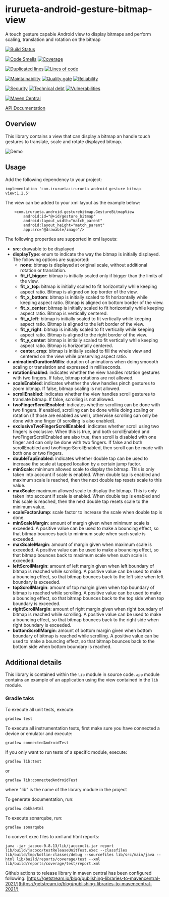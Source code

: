 # irurueta-android-gesture-bitmap-view

A touch gesture capable Android view to display bitmaps and perform scaling, translation and
rotation on the bitmap

[![Build Status](https://github.com/albertoirurueta/irurueta-android-gesture-bitmap-view/actions/workflows/main.yml/badge.svg)](https://github.com/albertoirurueta/irurueta-android-gesture-bitmap-view/actions)

[![Code Smells](https://sonarcloud.io/api/project_badges/measure?project=albertoirurueta_irurueta-android-gesture-bitmap-view&metric=code_smells)](https://sonarcloud.io/dashboard?id=albertoirurueta_irurueta-android-gesture-bitmap-view)
[![Coverage](https://sonarcloud.io/api/project_badges/measure?project=albertoirurueta_irurueta-android-gesture-bitmap-view&metric=coverage)](https://sonarcloud.io/dashboard?id=albertoirurueta_irurueta-android-gesture-bitmap-view)

[![Duplicated lines](https://sonarcloud.io/api/project_badges/measure?project=albertoirurueta_irurueta-android-gesture-bitmap-view&metric=duplicated_lines_density)](https://sonarcloud.io/dashboard?id=albertoirurueta_irurueta-android-gesture-bitmap-view)
[![Lines of code](https://sonarcloud.io/api/project_badges/measure?project=albertoirurueta_irurueta-android-gesture-bitmap-view&metric=ncloc)](https://sonarcloud.io/dashboard?id=albertoirurueta_irurueta-android-gesture-bitmap-view)

[![Maintainability](https://sonarcloud.io/api/project_badges/measure?project=albertoirurueta_irurueta-android-gesture-bitmap-view&metric=sqale_rating)](https://sonarcloud.io/dashboard?id=albertoirurueta_irurueta-android-gesture-bitmap-view)
[![Quality gate](https://sonarcloud.io/api/project_badges/measure?project=albertoirurueta_irurueta-android-gesture-bitmap-view&metric=alert_status)](https://sonarcloud.io/dashboard?id=albertoirurueta_irurueta-android-gesture-bitmap-view)
[![Reliability](https://sonarcloud.io/api/project_badges/measure?project=albertoirurueta_irurueta-android-gesture-bitmap-view&metric=reliability_rating)](https://sonarcloud.io/dashboard?id=albertoirurueta_irurueta-android-gesture-bitmap-view)

[![Security](https://sonarcloud.io/api/project_badges/measure?project=albertoirurueta_irurueta-android-gesture-bitmap-view&metric=security_rating)](https://sonarcloud.io/dashboard?id=albertoirurueta_irurueta-android-gesture-bitmap-view)
[![Technical debt](https://sonarcloud.io/api/project_badges/measure?project=albertoirurueta_irurueta-android-gesture-bitmap-view&metric=sqale_index)](https://sonarcloud.io/dashboard?id=albertoirurueta_irurueta-android-gesture-bitmap-view)
[![Vulnerabilities](https://sonarcloud.io/api/project_badges/measure?project=albertoirurueta_irurueta-android-gesture-bitmap-view&metric=vulnerabilities)](https://sonarcloud.io/dashboard?id=albertoirurueta_irurueta-android-gesture-bitmap-view)

[![Maven Central](https://maven-badges.herokuapp.com/maven-central/com.irurueta/irurueta-android-gesture-bitmap-view/badge.svg)](https://search.maven.org/artifact/com.irurueta/irurueta-android-gesture-bitmap-view/1.0.0/aar)

[API Documentation](http://albertoirurueta.github.io/irurueta-android-gesture-bitmap-view)

## Overview

This library contains a view that can display a bitmap an handle touch gestures to translate, scale
and rotate displayed bitmap.

![Demo](docs/video.gif)

## Usage

Add the following dependency to your project:

```
implementation 'com.irurueta:irurueta-android-gesture-bitmap-view:1.2.5'
```

The view can be added to your xml layout as the example below:

```
    <com.irurueta.android.gesturebitmap.GestureBitmapView
        android:id="@+id/gesture_bitmap"
        android:layout_width="match_parent"
        android:layout_height="match_parent"
        app:src="@drawable/image"/>
```

The following properties are supported in xml layouts:

- **src**: drawable to be displayed
- **displayType**: enum to indicate the way the bitmap is initially displayed. The following options
  are supported:
    - **none**: bitmap is displayed at original scale, without additional rotation or translation.
    - **fit_if_bigger**: bitmap is initially scaled only if bigger than the limits of the view.
    - **fit_x_top**: bitmap is initially scaled to fit horizontally while keeping aspect ratio.
      Bitmap is aligned on top border of the view.
    - **fit_x_bottom**: bitmap is initially scaled to fit horizontally while keeping aspect ratio.
      Bitmap is aligned on bottom border of the view.
    - **fit_x_center**: bitmap is initially scaled to fit horizontally while keeping aspect ratio.
      Bitmap is vertically centered.
    - **fit_y_left**: bitmap is initially scaled to fit vertically while keeping aspect ratio.
      Bitmap is aligned to the left border of the view.
    - **fit_y_right**: bitmap is initially scaled to fit vertically while keeping aspect ratio.
      Bitmap is aligned to the right border of the view.
    - **fit_y_center**: bitmap is initially scaled to fit vertically while keeping aspect ratio.
      Bitmap is horizontally centered.
    - **center_crop**: bitmap is initially scaled to fill the whole view and centered on the view
      while preserving aspect ratio.
- **animationDurationMillis**: duration of animations when doing smoooth scaling or translation and
  expressed in milliseconds.
- **rotationEnabled**: indicates whether the view handles rotation gestures with two fingers. If
  false, bitmap rotations are not allowed.
- **scaleEnabled**: indicates whether the view handles pinch gestures to zoom bitmap. If false,
  bitmap scaling is not allowed.
- **scrollEnabled**: indicates whether the view handles scroll gestures to translate bitmap. If
  false, scrolling is not allowed.
- **twoFingerScrollEnabled**: indicates whether scrolling can be done with two fingers. If enabled,
  scrolling can be done while doing scaling or rotation (if those are enabled as well), otherwise
  scrolling can only be done with one finger (if scrolling is also enabled).
- **exclusiveTwoFingerScrollEnabled**: indicates whether scroll using two fingers is exclusive. When
  this is true, and both scrollEnabled and twoFingerScrollEnabled are also true, then scroll is
  disabled with one finger and can only be done with two fingers. If false and both scrollEnabled
  and twoFingerScrollEnabled, then scroll can be made with both one or two fingers.
- **doubleTapEnabled**: indicates whether double tap can be used to increase the scale at tapped
  location by a certain jump factor.
- **minScale**: minimum allowed scale to display the bitmap. This is only taken into account if
  scale is enabled. When double tap is enabled and maximum scale is reached, then the next double
  tap resets scale to this value.
- **maxScale**: maximum allowed scale to display the bitmap. This is only taken into account if
  scale is enabled. When double tap is enabled and this scale is reached, then the next double tap
  resets scale to the minimum value.
- **scaleFactorJump**: scale factor to increase the scale when double tap is done.
- **minScaleMargin**: amount of margin given when minimum scale is exceeded. A positive value can be
  used to make a bouncing effect, so that bitmap bounces back to minimum scale when such scale is
  exceeded.
- **maxScaleMargin**: amount of margin given when maximum scale is exceeded. A positive value can be
  used to make a bouncing effect, so that bitmap bounces back to maximum scale when such scale is
  exceeded.
- **leftScrollMargin**: amount of left margin given when left boundary of bitmap is reached while
  scrolling. A positive value can be used to make a bouncing effect, so that bitmap bounces back to
  the left side when left boundary is exceeded.
- **topScrollMargin**: amount of top margin given when top boundary of bitmap is reached while
  scrolling. A positive value can be used to make a bouncing effect, so that bitmap bounces back to
  the top side when top boundary is exceeded.
- **rightScrollMargin**: amount of right margin given when right boundary of bitmap is reached while
  scrolling. A positive value can be used to make a bouncing effect, so that bitmap bounces back to
  the right side when right boundary is exceeded.
- **bottomScrollMargin**: amount of bottom margin given when bottom boundary of bitmap is reached
  while scrolling. A positive value can be used to make a bouncing effect, so that bitmap bounces
  back to the bottom side when bottom boundary is reached.


## Additional details

This library is contained within the `lib` module in source code.
`app` module contains an example of an application using the view contained in the `lib` module.

### Gradle taks

To execute all unit tests, execute:

```
gradlew test
```

To execute all instrumentation tests, first make sure you have connected a device or emulator and
execute:

```
gradlew connectedAndroidTest
```

If you only want to run tests of a specific module, execute:

```
gradlew lib:test
```

or

```
gradlew lib:connectedAndroidTest
```

where "lib" is the name of the library module in the project

To generate documentation, run:

```
gradlew dokkaHtml
```

To execute sonarqube, run:

```
gradlew sonarqube
```

To convert exec files to xml and html reports:

```
java -jar jacoco-0.8.13/lib/jacococli.jar report lib/build/jacoco/testReleaseUnitTest.exec --classfiles lib/build/tmp/kotlin-classes/debug --sourcefiles lib/src/main/java --html lib/build/reports/coverage/test --xml lib/build/reports/coverage/test/report.xml
```

Github actions to release library in maven central has been configured following:
[https://getstream.io/blog/publishing-libraries-to-mavencentral-2021/](https://getstream.io/blog/publishing-libraries-to-mavencentral-2021/)

